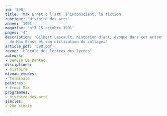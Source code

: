 ```yaml
---
id: '598'
title: 'Max Ernst : l’art, l’inconscient, la fiction'
rubrique: 'Histoire des arts'
annee: '1991'
magazine: 'n°3 15 octobre 1991'
pages: '4'
description: 'Gilbert Lascault, historien d’art, évoque dans cet entretien l’univers
  de Max Ernst et son utilisation du collage…'
article_pdf: '598.pdf'
revue: 'L’école des lettres des lycées'
auteurs:
- Denise Le Dantec
disciplines:
- histoire
niveau_etudes:
- terminale
peintres:
- Ernst Max
programmes:
- histoire des arts
siecles:
- 20e siècle
---
```

